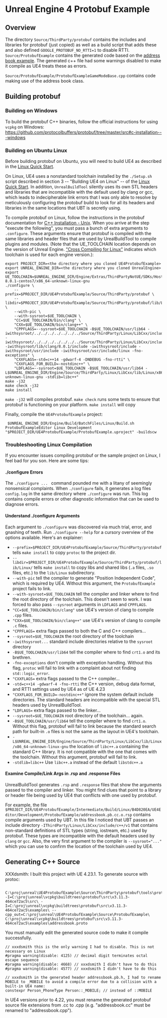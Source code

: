 # Unreal Engine 4 Protobuf Example

## Overview

The directory `Source/ThirdParty/protobuf` contains the includes and libraries for protobuf (just copied) as well as a build script that adds these and also defined `GOOGLE_PROTOBUF_NO_RTTI=1` to disable RTTI. `Source/ProtobufExample` contains the generated code based on the [address book example](https://github.com/protocolbuffers/protobuf/blob/master/examples/addressbook.proto). The generated c++ file had some warnings disabled to make it compile as UE4 treats these as errors. 

`Source/ProtobufExample/ProtobufExampleGameModeBase.cpp` contains code making use of the address book class.

## Building protobuf
### Building on Windows
To build the protobuf C++ binaries, follow the official instructions for using `vcpkg` on Windows: https://github.com/protocolbuffers/protobuf/tree/master/src#c-installation---windows

### Building on Ubuntu Linux
Before building protobuf on Ubuntu, you will need to build UE4 as described in the [Linux Quick Start](https://docs.unrealengine.com/en-US/Platforms/Linux/BeginnerLinuxDeveloper/SettingUpAnUnrealWorkflow/index.html).

On Linux, UE4 uses a nonstandard toolchain installed by the `./Setup.sh` script described in section 3 -- "Building UE4 on Linux" -- of the [Linux Quick Start](https://docs.unrealengine.com/en-US/Platforms/Linux/BeginnerLinuxDeveloper/SettingUpAnUnrealWorkflow/index.html). In addition, `UnrealBuildTool` silently uses its own STL headers and libraries that are incompatible with the default used by clang or gcc, which leads to indecipherable link errors that I was only able to resolve by meticulously configuring the protobuf build to look for all its headers and libraries in the same locations that UBT is secretly using.

To compile protobuf on Linux, follow the instructions in the protobuf documentation for [C++ Installation - Unix](https://github.com/protocolbuffers/protobuf/tree/master/src#c-installation---unix). When you arrive at the step "execute the following", you must pass a bunch of extra arguments to `.configure`. These arguments ensure that protobuf is compiled with the same libraries and header files that are used by UrealBuildTool to compile plugins and modules. (Note that the UE_TOOLCHAIN location depends on the version of Unreal Engine. ["Cross Compiling for Linux"](https://docs.unrealengine.com/en-US/Platforms/Linux/GettingStarted/index.html) indicates which toolchain is used for each engine version.):
```
export PROJECT_DIR=<the directory where you cloned UE4ProtobufExample>
export UNREAL_ENGINE_DIR=<the directory where you cloned UnrealEngine>
export UE_TOOLCHAIN=$UNREAL_ENGINE_DIR/Engine/Extras/ThirdPartyNotUE/SDKs/HostLinux/Linux_x64/v15_clang-8.0.1-centos7/x86_64-unknown-linux-gnu
./configure \
    --prefix=$PROJECT_DIR/UE4ProtobufExample/Source/ThirdParty/protobuf \
    --libdir=$PROJECT_DIR/UE4ProtobufExample/Source/ThirdParty/protobuf/lib/Linux/ \
    --with-pic \
    --with-sysroot=$UE_TOOLCHAIN \
    "CC=$UE_TOOLCHAIN/bin/clang" \
    "CXX=$UE_TOOLCHAIN/bin/clang++" \
    "CPPFLAGS=--sysroot=$UE_TOOLCHAIN -B$UE_TOOLCHAIN/usr/lib64 -iwithsysroot/../../../../../../../Source/ThirdParty/Linux/LibCxx/include -iwithsysroot/../../../../../../../Source/ThirdParty/Linux/LibCxx/include/c++/v1 -iwithsysroot/lib/clang/8.0.1/include -iwithsysroot/include -iwithsysroot/usr/include -iwithsysroot/usr/include/linux -fno-exceptions" \
    "CXXFLAGS=-std=c++14 -gdwarf-4 -DNDEBUG -fno-rtti" \
    "CXXFLAGS_FOR_BUILD=-nostdinc++" \
    "LDFLAGS=--sysroot=$UE_TOOLCHAIN -B$UE_TOOLCHAIN/usr/lib64 -L$UNREAL_ENGINE_DIR/Engine/Source/ThirdParty/Linux/LibCxx/lib/Linux/x86_64-unknown-linux-gnu -stdlib=libc++"
make -j32
make check -j32
make install
```

`make -j32` will compiles protobuf. `make check` runs some tests to ensure that protobuf is functioning on your platform. `make install` will copy 

Finally, compile the `UE4ProtobufExample` project:
```
 $UNREAL_ENGINE_DIR/Engine/Build/BatchFiles/Linux/Build.sh ProtobufExampleEditor Linux Development "$PROJECT_DIR/UE4ProtobufExample/ProtobufExample.uproject" -buildscw
```

### Troubleshooting Linux Compilation
If you encounter issues compiling protobuf or the sample project on Linux, I feel bad for you son. Here are some tips:

#### ./configure Errors
The `./configure ... ` command pounded me with a litany of seemingly nonsensical complaints. When `./configure` fails, it generates a log files `config.log` in the same directory where `./configure` was run. This log contains compile errors or other diagnostic information that can be used to diagnose errors.

#### Understand ./configure Arguments
Each argument to `./configure` was discovered via much trial, error, and gnashing of teeth. Run `./configure --help` for a cursory overview of the options available. Here's an explainer:
* `--prefix=$PROJECT_DIR/UE4ProtobufExample/Source/ThirdParty/protobuf` tells `make install` to copy `protoc` to the project dir.
* `--libdir=$PROJECT_DIR/UE4ProtobufExample/Source/ThirdParty/protobuf/lib/Linux/` tells `make install` to copy libs and shared libs (`.a` files, `.so` files, etc.) to the `lib/Linux` subdirectory.
* `--with-pic` tell the compiler to generate "Position Independent Code", which is required by UE4. Without this argument, the `ProtobufExample` project fails to link.
* `--with-sysroot=$UE_TOOLCHAIN` tell the compiler and linker where to find the root directory of the toolchain. This doesn't seem to work. I was forced to also pass `--sysroot` arguments in `LDFLAGS` and `CPPFLAGS`.
* `"CC=$UE_TOOLCHAIN/bin/clang"` use UE4's version of clang to compile `.cpp` files. 
* `"CXX=$UE_TOOLCHAIN/bin/clang++"` use UE4's version of clang to compile `.c` files. 
* `"CPPFLAGS=` extra flags passed to both the C and  C++ compilers...
* `--sysroot=$UE_TOOLCHAIN` the root directory of the toolchain
* `-iwithsysroot...` standard include directories relative to the `sysroot` directory
* `-B$UE_TOOLCHAIN/usr/lib64` tell the compiler where to find `crt1.o` and its brethren. 
* `-fno-exceptions` don't compile with exception handling. Without this flag, `protoc` will fail to link with a complaint about not finding `std::logic_error`.
* `"CXXFLAGS=` extra flags passed to the C++ compiler...
* `-std=c++14 -gdwarf-4 -fno-rtti` the C++ version, debug data format, and RTTI settings used by UE4 as of UE 4.23
* `"CXXFLAGS_FOR_BUILD=-nostdinc++"` ignore the system default include directories. The standard headers are incompatible with the special STL headers used by UnrealBuildTool.
* `"LDFLAGS=` extra flags passed to the linker...
* `--sysroot=$UE_TOOLCHAIN` root directory of the toolchain... again.
* `-B$UE_TOOLCHAIN/usr/lib64` tell the compiler where to find `crt1.o`. Without this flag, protobuf will fail to link because the standard search path for built-in `.o` files is not the same as the layout in UE4's toolchain.
* `-L$UNREAL_ENGINE_DIR/Engine/Source/ThirdParty/Linux/LibCxx/lib/Linux/x86_64-unknown-linux-gnu` the location of `libc++.a` containing the standard C++ library. It is not compatible with the one that comes with the toolchain. Without this argument, protobuf will fail to link.
* `-stdlib=libc++` Use `libc++.a` instead of the default `libstdc++.a`

#### Examine Compile/Link Args in .rsp and .response Files
UnrealBuildTool generates `.rsp` and `.response` files that show the arguments passed to the compiler and linker. You might find clues that point to a library or header file being used by UE4 that conflicts with one used by protobuf. 

For example, the file `$PROJECT_DIR/UE4ProtobufExample/Intermediate/Build/Linux/B4D820EA/UE4Editor/Development/ProtobufExample/addressbook.pb.cc.o.rsp` contains compile arguments used by UBT. In this file I noticed that UBT passes an include directory `-IThirdParty/Linux/LibCxx/include/c++/v1` that contains non-standard definitions of STL types (string, iostream, etc.) used by protobuf. These types are incompatible with the default headers used by `clang` or `gcc`. Also, the very first argument to the compiler is `--sysroot="..."` which you can use to confirm the location of the toolchain used by UE4.


## Generating C++ Source
XXXdsmith: I built this project with UE 4.23.1. To generate source with protoc:
```
 C:\proj\unreal\UE4ProtobufExample\Source\ThirdParty\protobuf\tools\protobuf\protoc.exe -I=C:\proj\unreal\vcpkg\buildtrees\protobuf\src\v3.11.3-464ce72ac5\src\ -I=C:\proj\unreal\vcpkg\buildtrees\protobuf\src\v3.11.3-464ce72ac5\examples\ --cpp_out=C:\proj\unreal\UE4ProtobufExample\Source\ProtobufExample\ C:\proj\unreal\vcpkg\buildtrees\protobuf\src\v3.11.3-464ce72ac5\examples\addressbook.proto
```

You must manually edit the generated source code to make it compile successfully.
```
// xxxdsmith this is the only warning I had to disable. This is not necessary on Linux
#pragma warning(disable: 4125) // decimal digit terminates octal escape sequence
#pragma warning(disable: 4668) // xxxdsmith I didn't have to do this
#pragma warning(disable: 4577) // xxxdsmith I didn't have to do this

// xxxdsmith in the generated header addressbook.pb.h, I had to rename MOBILE to _MOBILE to avoid a compile error due to a collision with a built-in UE4 name:
constexpr Person_PhoneType Person::_MOBILE; // instead of ::MOBILE
```
In UE4 versions prior to 4.22, you must rename the generated protobuf source file extensions from .cc to .cpp (e.g. "addressbook.cc" must be renamed to "addressbook.cpp").

